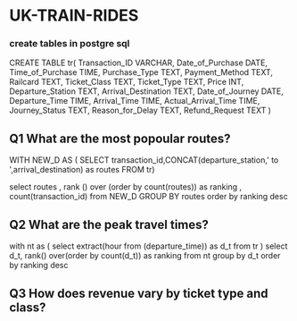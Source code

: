 # UK-TRAIN-RIDES

### create tables in postgre sql

CREATE TABLE tr(
	Transaction_ID VARCHAR,
    Date_of_Purchase DATE,
	Time_of_Purchase TIME,
	Purchase_Type TEXT,
	Payment_Method TEXT,
	Railcard TEXT,
	Ticket_Class TEXT,
	Ticket_Type TEXT,
	Price INT,
	Departure_Station TEXT,
	Arrival_Destination TEXT,
	Date_of_Journey DATE,
	Departure_Time TIME,
	Arrival_Time TIME,
	Actual_Arrival_Time TIME,
	Journey_Status TEXT,
	Reason_for_Delay TEXT,
	Refund_Request TEXT
)

## Q1 What are the most popoular routes?

WITH NEW_D AS (
	SELECT transaction_id,CONCAT(departure_station,' to ',arrival_destination) as routes
	FROM tr)

select routes ,
	rank () over (order by count(routes)) as ranking ,
	count(transaction_id)
	from NEW_D
	GROUP BY routes
	order by ranking desc

## Q2 What are the peak travel times?

with nt as (
	select extract(hour from (departure_time)) as d_t
	from tr
)
	select d_t,
rank() over(order by count(d_t)) as ranking
from nt
group by d_t
order by ranking desc

## Q3 How does revenue vary by ticket type and class?

